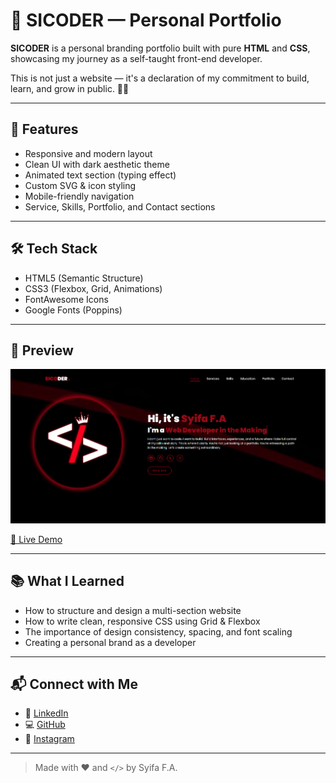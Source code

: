 # 🚀 SICODER — Personal Portfolio

**SICODER** is a personal branding portfolio built with pure **HTML** and **CSS**, showcasing my journey as a self-taught front-end developer.

This is not just a website — it's a declaration of my commitment to build, learn, and grow in public. 👩‍💻

---

## 🎯 Features

- Responsive and modern layout
- Clean UI with dark aesthetic theme
- Animated text section (typing effect)
- Custom SVG & icon styling
- Mobile-friendly navigation
- Service, Skills, Portfolio, and Contact sections

---

## 🛠 Tech Stack

- HTML5 (Semantic Structure)
- CSS3 (Flexbox, Grid, Animations)
- FontAwesome Icons
- Google Fonts (Poppins)

---

## 📸 Preview

![](assets/img/screenshot-home.png)

[🔗 Live Demo](https://syfaarizal.github.io/sicoder-portfolio/)

---

## 📚 What I Learned

- How to structure and design a multi-section website
- How to write clean, responsive CSS using Grid & Flexbox
- The importance of design consistency, spacing, and font scaling
- Creating a personal brand as a developer

---

## 📬 Connect with Me

- 💼 [LinkedIn](https://www.linkedin.com/in/syifa-fauziyah-arizal-28a46a2aa/)
- 💻 [GitHub](https://github.com/syfaarizal)
- 📸 [Instagram](https://instagram.com/syfaarizal)

---

> Made with ❤️ and <code></></code> by Syifa F.A.
>
